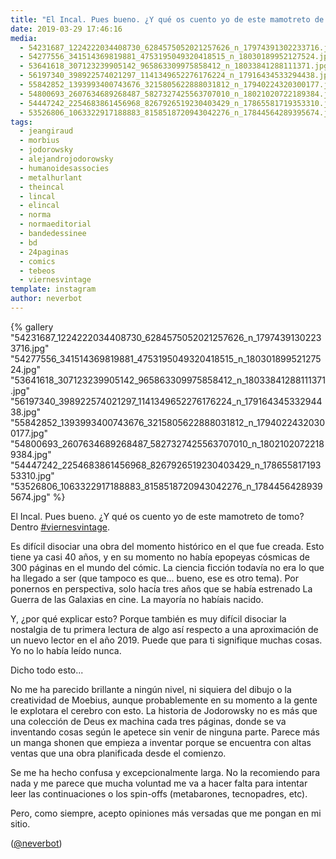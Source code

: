 ```yaml
---
title: "El Incal. Pues bueno. ¿Y qué os cuento yo de este mamotreto de tomo? Dentro #viernesvintage"
date: 2019-03-29 17:46:16
media: 
  - 54231687_1224222034408730_6284575052021257626_n_17974391302233716.jpg
  - 54277556_341514369819881_4753195049320418515_n_18030189952127524.jpg
  - 53641618_307123239905142_965863309975858412_n_18033841288111371.jpg
  - 56197340_398922574021297_1141349652276176224_n_17916434533294438.jpg
  - 55842852_1393993400743676_3215805622888031812_n_17940224320300177.jpg
  - 54800693_2607634689268487_5827327425563707010_n_18021020722189384.jpg
  - 54447242_2254683861456968_8267926519230403429_n_17865581719353310.jpg
  - 53526806_1063322917188883_8158518720943042276_n_17844564289395674.jpg
tags: 
  - jeangiraud
  - morbius
  - jodorowsky
  - alejandrojodorowsky
  - humanoidesassocies
  - metalhurlant
  - theincal
  - lincal
  - elincal
  - norma
  - normaeditorial
  - bandedessinee
  - bd
  - 24paginas
  - comics
  - tebeos
  - viernesvintage
template: instagram
author: neverbot
---
```


{% gallery "54231687_1224222034408730_6284575052021257626_n_17974391302233716.jpg" "54277556_341514369819881_4753195049320418515_n_18030189952127524.jpg" "53641618_307123239905142_965863309975858412_n_18033841288111371.jpg" "56197340_398922574021297_1141349652276176224_n_17916434533294438.jpg" "55842852_1393993400743676_3215805622888031812_n_17940224320300177.jpg" "54800693_2607634689268487_5827327425563707010_n_18021020722189384.jpg" "54447242_2254683861456968_8267926519230403429_n_17865581719353310.jpg" "53526806_1063322917188883_8158518720943042276_n_17844564289395674.jpg" %}

El Incal. Pues bueno. ¿Y qué os cuento yo de este mamotreto de tomo? Dentro [#viernesvintage](/tags/viernesvintage).

Es difícil disociar una obra del momento histórico en el que fue creada. Esto tiene ya casi 40 años, y en su momento no había epopeyas cósmicas de 300 páginas en el mundo del cómic. La ciencia ficción todavía no era lo que ha llegado a ser (que tampoco es que... bueno, ese es otro tema). Por ponernos en perspectiva, solo hacía tres años que se había estrenado La Guerra de las Galaxias en cine. La mayoría no habíais nacido.

Y, ¿por qué explicar esto? Porque también es muy difícil disociar la nostalgia de tu primera lectura de algo así respecto a una aproximación de un nuevo lector en el año 2019. Puede que para ti signifique muchas cosas. Yo no lo había leído nunca.

Dicho todo esto...

No me ha parecido brillante a ningún nivel, ni siquiera del dibujo o la creatividad de Moebius, aunque probablemente en su momento a la gente le explotara el cerebro con esto. La historia de Jodorowsky no es más que una colección de Deus ex machina cada tres páginas, donde se va inventando cosas según le apetece sin venir de ninguna parte. Parece más un manga shonen que empieza a inventar porque se encuentra con altas ventas que una obra planificada desde el comienzo.

Se me ha hecho confusa y excepcionalmente larga. No la recomiendo para nada y me parece que mucha voluntad me va a hacer falta para intentar leer las continuaciones o los spin-offs (metabarones, tecnopadres, etc).

Pero, como siempre, acepto opiniones más versadas que me pongan en mi sitio.

([@neverbot](https://instagram.com/neverbot))

